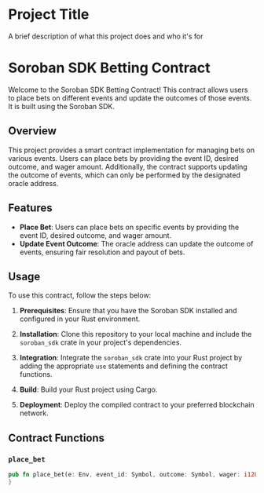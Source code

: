 # Project Title

A brief description of what this project does and who it's for
# Soroban SDK Betting Contract

Welcome to the Soroban SDK Betting Contract! This contract allows users to place bets on different events and update the outcomes of those events. It is built using the Soroban SDK.

## Overview

This project provides a smart contract implementation for managing bets on various events. Users can place bets by providing the event ID, desired outcome, and wager amount. Additionally, the contract supports updating the outcome of events, which can only be performed by the designated oracle address.

## Features

- **Place Bet**: Users can place bets on specific events by providing the event ID, desired outcome, and wager amount.
- **Update Event Outcome**: The oracle address can update the outcome of events, ensuring fair resolution and payout of bets.

## Usage

To use this contract, follow the steps below:

1. **Prerequisites**: Ensure that you have the Soroban SDK installed and configured in your Rust environment.

2. **Installation**: Clone this repository to your local machine and include the `soroban_sdk` crate in your project's dependencies.

3. **Integration**: Integrate the `soroban_sdk` crate into your Rust project by adding the appropriate `use` statements and defining the contract functions.

4. **Build**: Build your Rust project using Cargo.

5. **Deployment**: Deploy the compiled contract to your preferred blockchain network.

## Contract Functions

### `place_bet`

```rust
pub fn place_bet(e: Env, event_id: Symbol, outcome: Symbol, wager: i128) {
}

